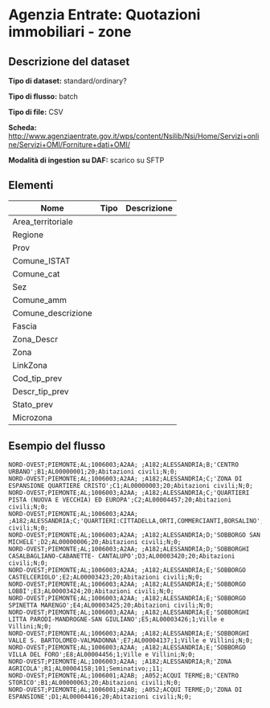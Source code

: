 # Agenzia Entrate: Quotazioni immobiliari - zone

## Descrizione del dataset



**Tipo di dataset:** standard/ordinary?

**Tipo di flusso:** batch

**Tipo di file:** CSV

**Scheda:** http://www.agenziaentrate.gov.it/wps/content/Nsilib/Nsi/Home/Servizi+online/Servizi+OMI/Forniture+dati+OMI/

**Modalità di ingestion su DAF:** scarico su SFTP


## Elementi

| Nome | Tipo   | Descrizione                     |
|------|--------|---------------------------------|
| Area_territoriale | |
| Regione | |
| Prov | |
| Comune_ISTAT | |
| Comune_cat | |
| Sez | |
| Comune_amm | |
| Comune_descrizione | |
| Fascia | |
| Zona_Descr | |
| Zona | |
| LinkZona | |
| Cod_tip_prev | |
| Descr_tip_prev | |
| Stato_prev | |
| Microzona | |


## Esempio del flusso

```
NORD-OVEST;PIEMONTE;AL;1006003;A2AA; ;A182;ALESSANDRIA;B;'CENTRO URBANO';B1;AL00000001;20;Abitazioni civili;N;0;
NORD-OVEST;PIEMONTE;AL;1006003;A2AA; ;A182;ALESSANDRIA;C;'ZONA DI ESPANSIONE QUARTIERE CRISTO';C1;AL00000003;20;Abitazioni civili;N;0;
NORD-OVEST;PIEMONTE;AL;1006003;A2AA; ;A182;ALESSANDRIA;C;'QUARTIERI PISTA (NUOVA E VECCHIA) ED EUROPA';C2;AL00004457;20;Abitazioni civili;N;0;
NORD-OVEST;PIEMONTE;AL;1006003;A2AA; ;A182;ALESSANDRIA;C;'QUARTIERI:CITTADELLA,ORTI,COMMERCIANTI,BORSALINO';C3;AL00004458;20;Abitazioni civili;N;0;
NORD-OVEST;PIEMONTE;AL;1006003;A2AA; ;A182;ALESSANDRIA;D;'SOBBORGO SAN MICHELE';D2;AL00000006;20;Abitazioni civili;N;0;
NORD-OVEST;PIEMONTE;AL;1006003;A2AA; ;A182;ALESSANDRIA;D;'SOBBORGHI CASALBAGLIANO-CABANETTE- CANTALUPO';D3;AL00003420;20;Abitazioni civili;N;0;
NORD-OVEST;PIEMONTE;AL;1006003;A2AA; ;A182;ALESSANDRIA;E;'SOBBORGO CASTELCERIOLO';E2;AL00003423;20;Abitazioni civili;N;0;
NORD-OVEST;PIEMONTE;AL;1006003;A2AA; ;A182;ALESSANDRIA;E;'SOBBORGO LOBBI';E3;AL00003424;20;Abitazioni civili;N;0;
NORD-OVEST;PIEMONTE;AL;1006003;A2AA; ;A182;ALESSANDRIA;E;'SOBBORGO SPINETTA MARENGO';E4;AL00003425;20;Abitazioni civili;N;0;
NORD-OVEST;PIEMONTE;AL;1006003;A2AA; ;A182;ALESSANDRIA;E;'SOBBORGHI LITTA PARODI-MANDROGNE-SAN GIULIANO';E5;AL00003426;1;Ville e Villini;N;0;
NORD-OVEST;PIEMONTE;AL;1006003;A2AA; ;A182;ALESSANDRIA;E;'SOBBORGHI VALLE S. BARTOLOMEO-VALMADONNA';E7;AL00004137;1;Ville e Villini;N;0;
NORD-OVEST;PIEMONTE;AL;1006003;A2AA; ;A182;ALESSANDRIA;E;'SOBBORGO VILLA DEL FORO';E8;AL00004456;1;Ville e Villini;N;0;
NORD-OVEST;PIEMONTE;AL;1006003;A2AA; ;A182;ALESSANDRIA;R;'ZONA AGRICOLA';R1;AL00004158;101;Seminativo;;11;
NORD-OVEST;PIEMONTE;AL;1006001;A2AB; ;A052;ACQUI TERME;B;'CENTRO STORICO';B1;AL00000063;20;Abitazioni civili;N;0;
NORD-OVEST;PIEMONTE;AL;1006001;A2AB; ;A052;ACQUI TERME;D;'ZONA DI ESPANSIONE';D1;AL00004416;20;Abitazioni civili;N;0;

```

